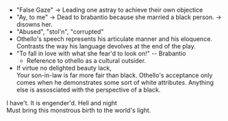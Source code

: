 - "False Gaze"  -> Leading one astray to achieve their own objectice
- "Ay, to me" -> Dead to brabantio because she married a black person. -> disowns her. 
- "Abused", "stol'n", "corrupted"
- Othello's speech represents his articulate manner and his eloquence. Contrasts the way his language devolves at the end of the play. 
- "To fall in love with what she fear'd to look on!" -- Brabantio
	- Reference to othello as a cultural outsider. 
- If virtue no delighted beauty lack,  
Your son-in-law is far more fair than black. 
Othello's acceptance only comes when he demonstrates some sort of white attributes. Anything else is assosciated with the perspective of a black. 

I have't. It is engender'd. Hell and night  
Must bring this monstrous birth to the world's light.